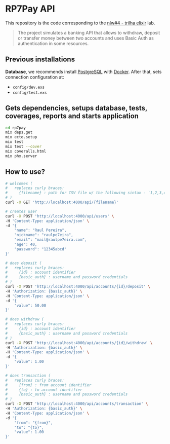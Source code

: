 # RP7Pay API

This repository is the code corresponding to the [nlw#4 - trilha elixir](https://nextlevelweek.com/) lab.

> The project simulates a banking API that allows to withdraw, deposit or transfer money between two accounts and uses Basic Auth as authentication in some resources.

## Previous installations

**Database**, we recommends install [PostgreSQL](https://www.postgresql.org/) with [Docker](https://hub.docker.com/_/postgres). After that, sets connection configuration at:

- `config/dev.exs`
- `config/test.exs`

## Gets dependencies, setups database, tests, coverages, reports and starts application

```bash
cd rp7pay
mix deps.get
mix ecto.setup
mix test
mix test --cover
mix coveralls.html
mix phx.server
```

## How to use?

```bash
# welcomes (
#   replaces curly braces:
#     {filename} : path for CSV file w/ the following sintax - `1,2,3,4,8,9,10`
# )
curl -X GET 'http://localhost:4000/api/{filename}'

# creates user
curl -X POST 'http://localhost:4000/api/users' \
-H 'Content-Type: application/json' \
-d '{
    "name": "Raul Pereira",
    "nickname": "raulpe7eira",
    "email": "mail@raulpe7eira.com",
    "age": 40,
    "password": "12345abcd"
}'

# does deposit (
#   replaces curly braces:
#     {id} : account identifier
#     {basic_auth} : username and password credentials
# )
curl -X POST 'http://localhost:4000/api/accounts/{id}/deposit' \
-H 'Authorization: {basic_auth}' \
-H 'Content-Type: application/json' \
-d '{
    "value": 50.00
}'

# does withdraw (
#   replaces curly braces:
#     {id} : account identifier
#     {basic_auth} : username and password credentials
# )
curl -X POST 'http://localhost:4000/api/accounts/{id}/withdraw' \
-H 'Authorization: {basic_auth}' \
-H 'Content-Type: application/json' \
-d '{
    "value": 1.00
}'

# does transaction (
#   replaces curly braces:
#     {from} : from account identifier
#     {to} : to account identifier
#     {basic_auth} : username and password credentials
# )
curl -X POST 'http://localhost:4000/api/accounts/transaction' \
-H 'Authorization: {basic_auth}' \
-H 'Content-Type: application/json' \
-d '{
    "from": "{from}",
    "to": "{to}",
    "value": 1.00
}'
```
